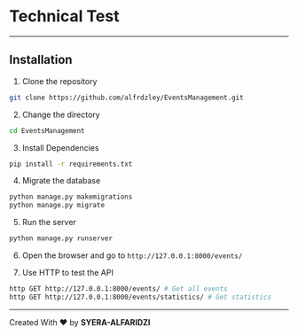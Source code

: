 # Technical Test
***

## Installation
1. Clone the repository
```bash
git clone https://github.com/alfrdzley/EventsManagement.git
```
2. Change the directory
```bash
cd EventsManagement
````
3. Install Dependencies
```bash
pip install -r requirements.txt
```

4. Migrate the database
```bash
python manage.py makemigrations
python manage.py migrate
```

5. Run the server
```bash
python manage.py runserver
```

6. Open the browser and go to `http://127.0.0.1:8000/events/`

7. Use HTTP <method> to test the API
```bash
http GET http://127.0.0.1:8000/events/ # Get all events
http GET http://127.0.0.1:8000/events/statistics/ # Get statistics

```


***
Created With ❤️ by **SYERA-ALFARIDZI**